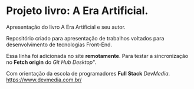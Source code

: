 # Projeto livro: A Era Artificial.
 Apresentação do livro A Era Artificial e seu autor.

 Repositório criado para apresentação de trabalhos voltados para desenvolvimento de tecnologias Front-End.

Essa linha foi adicionada no site **remotamente**. Para testar a sincronização no **Fetch origin** do *Git Hub Desktop*".

Com orientação da escola de programadores **Full Stack** *DevMedia*.
https://www.devmedia.com.br/
